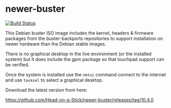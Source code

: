 # newer-buster

[![Build Status](https://travis-ci.com/Head-on-a-Stick/newer-buster.svg?branch=master)](https://travis-ci.com/Head-on-a-Stick/newer-buster)

This Debian buster ISO image includes the kernel, headers & firmware packages from the buster-backports repositories to support installation on newer hardware than the Debian stable images.

There is no graphical desktop in the live environment (or the installed system) but it does include the gpm package so that touchpad support can be verified.

Once the system is installed use the `nmtui` command connect to the internet and use `tasksel` to select a graphical desktop.

Download the latest version from here:

https://github.com/Head-on-a-Stick/newer-buster/releases/tag/10.4.0
